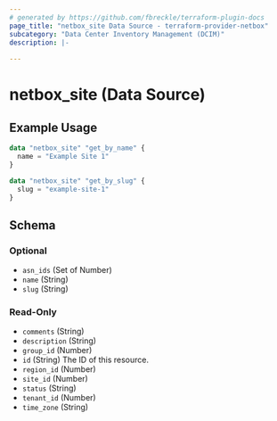 ```yaml
---
# generated by https://github.com/fbreckle/terraform-plugin-docs
page_title: "netbox_site Data Source - terraform-provider-netbox"
subcategory: "Data Center Inventory Management (DCIM)"
description: |-
  
---
```


# netbox_site (Data Source)



## Example Usage

```terraform
data "netbox_site" "get_by_name" {
  name = "Example Site 1"
}

data "netbox_site" "get_by_slug" {
  slug = "example-site-1"
}
```

<!-- schema generated by tfplugindocs -->
## Schema

### Optional

- `asn_ids` (Set of Number)
- `name` (String)
- `slug` (String)

### Read-Only

- `comments` (String)
- `description` (String)
- `group_id` (Number)
- `id` (String) The ID of this resource.
- `region_id` (Number)
- `site_id` (Number)
- `status` (String)
- `tenant_id` (Number)
- `time_zone` (String)


